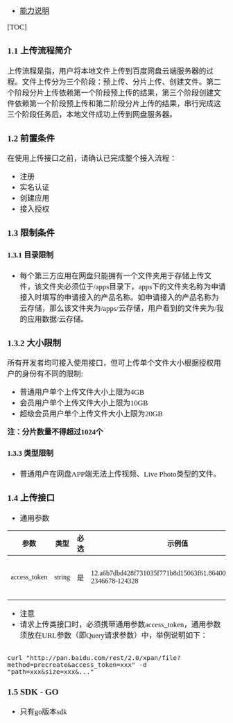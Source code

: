 <span  style="font-family: Simsun,serif; font-size: 17px; ">

- [能力说明](https://pan.baidu.com/union/doc/3ksg0s9ye)

[TOC]

### 1.1 上传流程简介

上传流程是指，用户将本地文件上传到百度网盘云端服务器的过程。文件上传分为三个阶段：预上传、分片上传、创建文件。第二个阶段分片上传依赖第一个阶段预上传的结果，第三个阶段创建文件依赖第一个阶段预上传和第二阶段分片上传的结果，串行完成这三个阶段任务后，本地文件成功上传到网盘服务器。

### 1.2 前置条件

在使用上传接口之前，请确认已完成整个接入流程：
- 注册
- 实名认证
- 创建应用
- 接入授权

### 1.3 限制条件

#### 1.3.1 目录限制

- 每个第三方应用在网盘只能拥有一个文件夹用于存储上传文件，该文件夹必须位于/apps目录下，apps下的文件夹名称为申请接入时填写的申请接入的产品名称。如申请接入的产品名称为云存储，那么该文件夹为/apps/云存储，用户看到的文件夹为/我的应用数据/云存储。

### 1.3.2 大小限制

所有开发者均可接入使用接口，但可上传单个文件大小根据授权用户的身份有不同的限制:

- 普通用户单个上传文件大小上限为4GB
- 会员用户单个上传文件大小上限为10GB
- 超级会员用户单个上传文件大小上限为20GB 

**注：分片数量不得超过1024个**

#### 1.3.3 类型限制

- 普通用户在网盘APP端无法上传视频、Live Photo类型的文件。

### 1.4 上传接口

- 通用参数

| 参数           | 类型     | 必选  | 示例值                                                                 | 描述   |
|--------------|--------|-----|---------------------------------------------------------------------|------|
| access_token | string | 是   | 12.a6b7dbd428f731035f771b8d15063f61.86400.1292922000-2346678-124328 | 授权凭证 |

- 注意
- 请求上传类接口时，必须携带通用参数access_token，通用参数须放在URL参数（即Query请求参数）中，举例说明如下：
~~~

curl "http://pan.baidu.com/rest/2.0/xpan/file?method=precreate&access_token=xxx" -d "path=xxx&size=xxx&..."
~~~

### 1.5 SDK - GO

- 只有go版本sdk

</span>